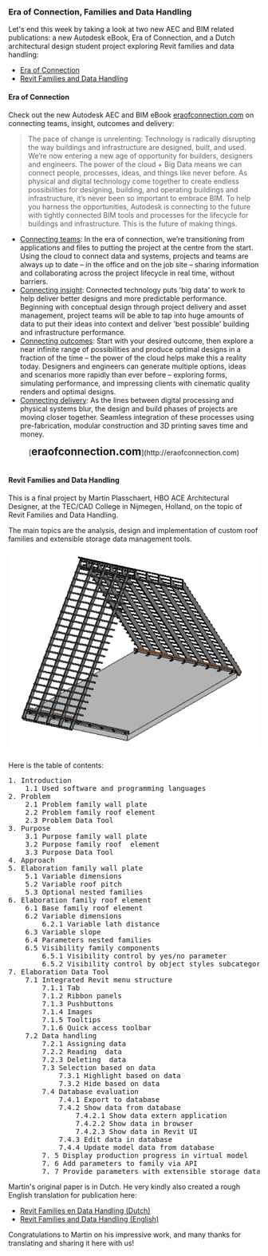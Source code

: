 <head>
<meta http-equiv="Content-Type" content="text/html; charset=utf-8">
<link rel="stylesheet" type="text/css" href="bc.css">
<script src="run_prettify.js" type="text/javascript"></script>
<!---
<script src="https://google-code-prettify.googlecode.com/svn/loader/run_prettify.js" type="text/javascript"></script>
-->
</head>

<!---

- Martin Plasschaert RE: Revit Extensible storage.
  /a/doc/revit/tbc/doc/revit_families_en_data_handling_verslag_en.pdf

- @keanw
  #eraofconnection eBook: #BIM workflows for building design autode.sk/1ZnktKX pic.twitter.com/0S3anqOYtf
  http://eraofconnection.com/download/building-design-ebook.pdf

#dotnet #csharp
#fsharp #python
#grevit
#responsivedesign #typepad
#ah8 #augi #dotnet
#stingray #rendering
#3dweb #3dviewapi #html5 #threejs #webgl #3d #mobile #vr #ecommerce
#Markdown #Fusion360 #Fusion360Hackathon
#javascript
#RestSharp #restapi
#mongoosejs #mongodb #nodejs
#rtceur
#xaml
#3dweb #a360 #3dwebaccel #webgl @adskForge
@AutodeskReCap @Adsk3dsMax
#revitapi #bim #aec #3dwebcoder #adsk #adskdevnetwrk @jimquanci @keanw
#au2015 #rtceur

Revit API, Jeremy Tammik, akn_include

Era of Connection, Families and Data Handling #revitapi #bim #aec #3dwebcoder #adsk @AutodeskRevit #eraofconnection

Let's end this week by taking a look at two new AEC and BIM related publications: a new Autodesk eBook, Era of Connection, and a Dutch architectural design student project exploring Revit families and data handling
&ndash; Era of Connection
&ndash; Revit Families and Data Handling...

-->

### Era of Connection, Families and Data Handling

Let's end this week by taking a look at two new AEC and BIM related publications: a new Autodesk eBook, Era of Connection, and a Dutch architectural design student project exploring Revit families and data handling:

- [Era of Connection](#2)
- [Revit Families and Data Handling](#3)




#### <a name="2"></a>Era of Connection

Check out the new Autodesk AEC and BIM eBook [eraofconnection.com](http://eraofconnection.com) on connecting teams, insight, outcomes and delivery:

> The pace of change is unrelenting: Technology is radically disrupting the way buildings and infrastructure are designed, built, and used. We’re now entering a new age of opportunity for builders, designers and engineers. The power of the cloud + Big Data means we can connect people, processes, ideas, and things like never before. As physical and digital technology come together to create endless possibilities for designing, building, and operating buildings and infrastructure, it’s never been so important to embrace BIM. To help you harness the opportunities, Autodesk is connecting to the future with tightly connected BIM tools and processes for the lifecycle for buildings and infrastructure. This is the future of making things.

- [Connecting teams](http://eraofconnection.com/connecting-teams): In the era of connection, we’re transitioning from applications and files to putting the project at the centre from the start. Using the cloud to connect data and systems, projects and teams are always up to date &ndash; in the office and on the job site &ndash; sharing information and collaborating across the project lifecycle in real time, without barriers.
- [Connecting insight](http://eraofconnection.com/connecting-insight): Connected technology puts 'big data' to work to help deliver better designs and more predictable performance. Beginning with conceptual design through project delivery and asset management, project teams will be able to tap into huge amounts of data to put their ideas into context and deliver 'best possible' building and infrastructure performance.
- [Connecting outcomes](http://eraofconnection.com/connecting-outcomes): Start with your desired outcome, then explore a near infinite range of possibilities and produce optimal designs in a fraction of the time &ndash; the power of the cloud helps make this a reality today. Designers and engineers can generate multiple options, ideas and scenarios more rapidly than ever before &ndash; exploring forms, simulating performance, and impressing clients with cinematic quality renders and optimal designs.
- [Connecting delivery](http://eraofconnection.com/connecting-delivery): As the lines between digital processing and physical systems blur, the design and build phases of projects are moving closer together. Seamless integration of these processes using pre-fabrication, modular construction and 3D printing saves time and money.

<center>
[<span style="font-size: 150%; font-weight: bold">eraofconnection.com</span>](http://eraofconnection.com)
<br/>
<br/>
</center>


#### <a name="3"></a>Revit Families and Data Handling

This is a final project by Martin Plasschaert, HBO ACE Architectural Designer, at the TEC/CAD College in Nijmegen, Holland, on the topic of Revit Families and Data Handling.

The main topics are the analysis, design and implementation of custom roof families and extensible storage data management tools.

<center>
<img src="img/mp_roof_family.png" alt="Roof family" width="599">
</center>

Here is the table of contents:

<pre>
1. Introduction
	1.1 Used software and programming languages
2. Problem
	2.1 Problem family wall plate
	2.2 Problem family roof element
	2.3 Problem Data Tool
3. Purpose
	3.1 Purpose family wall plate
	3.2 Purpose family roof  element
	3.3 Purpose Data Tool
4. Approach
5. Elaboration family wall plate
	5.1 Variable dimensions
	5.2 Variable roof pitch
	5.3 Optional nested families
6. Elaboration family roof element
	6.1 Base family roof element
	6.2 Variable dimensions
		6.2.1 Variable lath distance
	6.3 Variable slope
	6.4 Parameters nested families
	6.5 Visibility family components
		6.5.1 Visibility control by yes/no parameter
		6.5.2 Visibility control by object styles subcategory
7. Elaboration Data Tool
	7.1 Integrated Revit menu structure
		7.1.1 Tab
		7.1.2 Ribbon panels
		7.1.3 Pushbuttons
		7.1.4 Images
		7.1.5 Tooltips
		7.1.6 Quick access toolbar
	7.2 Data handling
		7.2.1 Assigning data
		7.2.2 Reading  data
		7.2.3 Deleting  data
		7.3 Selection based on data
			7.3.1 Highlight based on data
			7.3.2 Hide based on data
		7.4 Database evaluation
			7.4.1 Export to database
			7.4.2 Show data from database
				7.4.2.1 Show data extern application
				7.4.2.2 Show data in browser
				7.4.2.3 Show data in Revit UI
			7.4.3 Edit data in database
			7.4.4 Update model data from database
		7. 5 Display production progress in virtual model
		7. 6 Add parameters to family via API
		7. 7 Provide parameters with extensible storage data
</pre>

Martin's original paper is in Dutch. He very kindly also created a rough English translation for publication here:

- [Revit Families en Data Handling (Dutch)](zip/revit_families_en_data_handling_verslag.pdf)
- [Revit Families and Data Handling (English)](zip/revit_families_en_data_handling_verslag_en.pdf)

Congratulations to Martin on his impressive work, and many thanks for translating and sharing it here with us!
